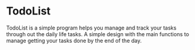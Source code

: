 
# TodoList



TodoList is a simple program helps you manage and track your tasks through out the daily life tasks.
A simple design with the main functions to manage getting your tasks done by the end of the day.
